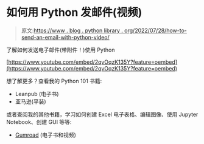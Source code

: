 # 如何用 Python 发邮件(视频)

> 原文:[https://www . blog . python library . org/2022/07/28/how-to-send-an-email-with-python-video/](https://www.blog.pythonlibrary.org/2022/07/28/how-to-send-an-email-with-python-video/)

了解如何发送电子邮件(带附件！)使用 Python

[https://www.youtube.com/embed/2qvOqzK135Y?feature=oembed](https://www.youtube.com/embed/2qvOqzK135Y?feature=oembed)

想了解更多？查看我的 Python 101 书籍:

*   Leanpub (电子书)
*   亚马逊(平装)

或者查阅我的其他书籍，学习如何创建 Excel 电子表格、编辑图像、使用 Jupyter Notebook、创建 GUI 等等:

*   [Gumroad](https://driscollis.gumroad.com/) (电子书和视频)